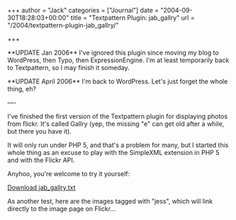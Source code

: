 +++
author = "Jack"
categories = ["Journal"]
date = "2004-09-30T18:28:03+00:00"
title = "Textpattern Plugin: jab_gallry"
url = "/2004/textpattern-plugin-jab_gallry/"

+++

\*\*UPDATE Jan 2006\*\* I've ignored this plugin since moving my blog to WordPress, then Typo, then ExpressionEngine. I'm at least temporarily back to Textpattern, so I may finish it someday. 

\*\*UPDATE April 2006\*\* I'm back to WordPress. Let's just forget the whole thing, eh? 

&#8212;- 

I've finished the first version of the Textpattern plugin for displaying photos from flickr. It's called Gallry (yep, the missing "e" can get old after a while, but there you have it).

It will only run under PHP 5, and that's a problem for many, but I started this whole thing as an excuse to play with the SimpleXML extension in PHP 5 and with the Flickr API.

Anyhoo, you're welcome to try it yourself:

[Download jab_gallry.txt][1]

As another test, here are the images tagged with "jess", which will link directly to the image page on Flickr&#8230;

 [1]: https://jackbaty.com/downloads/txpplugins/jab_gallry.txt
